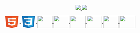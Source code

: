 
<div align="center">
  <a href="https://github.com/karinebarbosa77">
  <img height="170em" src="https://github-readme-stats.vercel.app/api?username=karinebarbosa77&show_icons=true&theme=vue-dark&include_all_commits=true&count_private=true"/>
  <img height="170em" src="https://github-readme-stats.vercel.app/api/top-langs/?username=karinebarbosa77&layout=compact&langs_count=7&theme=vue-dark"/>
</div>

<div style="display: inline_block"><br>
  <img align="center" height="40" width="50" src="https://raw.githubusercontent.com/devicons/devicon/master/icons/html5/html5-original.svg"/>
  <img align="center" height="40" width="50" src="https://raw.githubusercontent.com/devicons/devicon/master/icons/css3/css3-original.svg"/>
  <img align="center" height="40" width="50" src="https://cdn.jsdelivr.net/gh/devicons/devicon/icons/javascript/javascript-original.svg" />
  <img align="center" height="40" width="50" src="https://cdn.jsdelivr.net/gh/devicons/devicon/icons/c/c-original.svg"/>
  <img align="center" height="40" width="50" src="https://cdn.jsdelivr.net/gh/devicons/devicon/icons/cplusplus/cplusplus-original.svg" />
  <img align="center" height="40" width="50" src="https://cdn.jsdelivr.net/gh/devicons/devicon@latest/icons/python/python-original.svg"/>
  <img align="center" height="40" width="50" src="https://cdn.jsdelivr.net/gh/devicons/devicon/icons/java/java-original.svg"/>
  <img align="center" height="40" width="50" src="https://cdn.jsdelivr.net/gh/devicons/devicon@latest/icons/mysql/mysql-original.svg"/>
</div>
